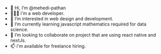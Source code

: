 - 👋 Hi, I’m @mehedi-pathan
- 🧑🏽‍💻 i'm a web developer.
- 👀 I’m interested in web design and development.
- 🌱 I’m currently learning javascript mathematics required for data science.
- 💞️ I’m looking to collaborate on project that are using react native and nextJs.
- 📫 i'm available for freelance hiring.

<!---
mehedi-pathan/mehedi-pathan is a ✨ special ✨ repository because its `README.md` (this file) appears on your GitHub profile.
You can click the Preview link to take a look at your changes.
--->
